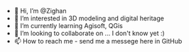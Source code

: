 - 👋 Hi, I’m @Zighan
- 👀 I’m interested in 3D modeling and digital heritage 
- 🌱 I’m currently learning Agisoft, QGis 
- 💞️ I’m looking to collaborate on ... I don't know yet :) 
- 📫 How to reach me - send me a messege here in GitHub

<!---
Zighan/Zighan is a ✨ special ✨ repository because its `README.md` (this file) appears on your GitHub profile.
You can click the Preview link to take a look at your changes.
--->
